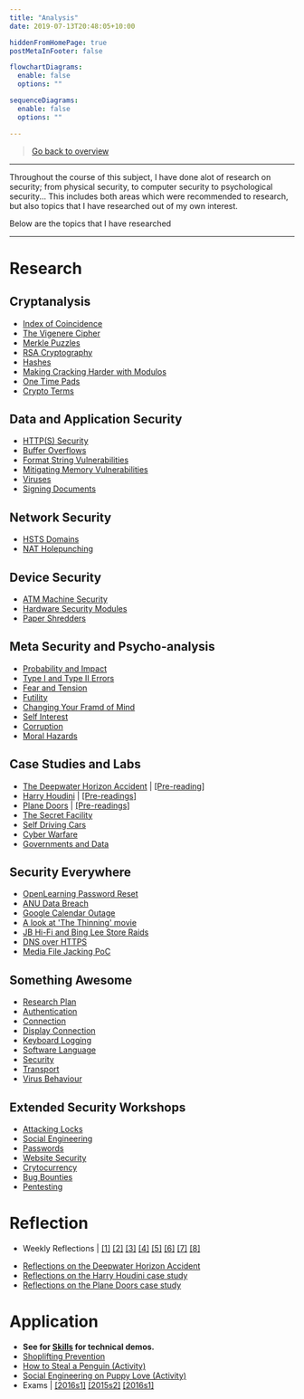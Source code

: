 ```yaml
---
title: "Analysis"
date: 2019-07-13T20:48:05+10:00

hiddenFromHomePage: true
postMetaInFooter: false

flowchartDiagrams:
  enable: false
  options: ""

sequenceDiagrams: 
  enable: false
  options: ""

---
```


> [Go back to overview](../)

---

Throughout the course of this subject, I have done alot of research on security; from physical security, to computer security to psychological security... This includes both areas which were recommended to research, but also topics that I have researched out of my own interest.

Below are the topics that I have researched

---


# Research

## Cryptanalysis

* [Index of Coincidence](../../index-of-coincidence)
* [The Vigenere Cipher](../../the-vigenere-cipher)
* [Merkle Puzzles](../../merkle-puzzles)
* [RSA Cryptography](../../RSA-crypto)
* [Hashes](../../hashes)
* [Making Cracking Harder with Modulos](../../hashes/#making-cracking-harder-with-modulos)
* [One Time Pads](../../one-time-pads)
* [Crypto Terms](../../crypto-terms)

## Data and Application Security

* [HTTP(S) Security](../../lightning-talk-http-https-security)
* [Buffer Overflows](../../buffer-overflows)
* [Format String Vulnerabilities](../../format-string-vulnerabilities)
* [Mitigating Memory Vulnerabilities](../../mitigating-memory-vulnerabilities)
* [Viruses](../../something-awesome-research-virus-behaviour)
* [Signing Documents](../../lec10#signing-documents)

## Network Security

* [HSTS Domains](../../google-tld-hsts)
* [NAT Holepunching](../../something-awesome-research-connection)

## Device Security

* [ATM Machine Security](../../atm-machine-security)
* [Hardware Security Modules](../../hardware-security-modules)
* [Paper Shredders](../../paper-shredders)

## Meta Security and Psycho-analysis

* [Probability and Impact](../../highs-and-lows-a-game-of-probability)
* [Type I and Type II Errors](../../type_I_type_II_errors)
* [Fear and Tension](../../fear-and-tension)
* [Futility](../../futility)
* [Changing Your Framd of Mind](../../weakness-of-the-week-01)
* [Self Interest](../../weakness-of-the-week-02)
* [Corruption](../../weakness-of-the-week-03)
* [Moral Hazards](../../weakness-of-the-week-04)

## Case Studies and Labs

* [The Deepwater Horizon Accident](../../lab01) | [[Pre-reading]](../../case-study-the-deepwater-horizon-accident)
* [Harry Houdini](../../reflections02) | [[Pre-readings]](../../case-study-harry-houdini)
* [Plane Doors](../../lab03) | [[Pre-readings]](../../case-study-plane-doors)
* [The Secret Facility](../../lab04#case-study)
* [Self Driving Cars](../../lab05#case-study-electronic-self-driving-cars)
* [Cyber Warfare](../../lab06)
* [Governments and Data](../../lab07)

## Security Everywhere

* [OpenLearning Password Reset](../../openlearning-security)
* [ANU Data Breach](../../security-everywhere-anu-data-breach)
* [Google Calendar Outage](../../security-everywhere-google-calendar-outage)
* [A look at 'The Thinning' movie](../../the-thinning)
* [JB Hi-Fi and Bing Lee Store Raids](../../security-everywhere-jb-hifi-bing-lee-raids)
* [DNS over HTTPS](../../security-everywhere-dns-over-https)
* [Media File Jacking PoC](../../security-everywhere-whatsapp-telegram-media-file-jacking)

## Something Awesome

* [Research Plan](../../something-awesome-research-plan)
* [Authentication](../../something-awesome-research-authentication)
* [Connection](../../something-awesome-research-connection)
* [Display Connection](../../something-awesome-research-display-capture)
* [Keyboard Logging](../../something-awesome-research-keylogging)
* [Software Language](../../something-awesome-research-language)
* [Security](../../something-awesome-research-security)
* [Transport](../../something-awesome-research-transport)
* [Virus Behaviour](../../something-awesome-research-virus-behaviour)

## Extended Security Workshops

* [Attacking Locks](../../attacking-locks)
* [Social Engineering](../../social-engineering)
* [Passwords](../../passwords)
* [Website Security](../../website-security)
* [Crytocurrency](../../cryptocurrency)
* [Bug Bounties](../../bug-bounties)
* [Pentesting](../../pentesting)

# Reflection

* Weekly Reflections | [[1]](../../reflections01) [[2]](../../reflections02) [[3]](../../reflections03) [[4]](../../reflections04) [[5]](../../reflections05) [[6]](../../reflections06) [[7]](../../reflections07) [[8]](../../reflections08)
<!-- * [Something Awesome Reflection]() -->
* [Reflections on the Deepwater Horizon Accident](../../reflections-case-study-the-deepwater-horizon-accident)
* [Reflections on the Harry Houdini case study](../../reflections-case-study-harry-houdini)
* [Reflections on the Plane Doors case study](../../reflections-case-study-plane-doors)

# Application

* **See for [Skills](../skills) for technical demos.**
* [Shoplifting Prevention](../../shoplifting-prevention)
* [How to Steal a Penguin (Activity)](../../how-to-steal-a-penguin)
* [Social Engineering on Puppy Love (Activity)](../../social-engineering-puppylove)
* Exams | [[2016s1]](../../final-2016s1) [[2015s2]](../../midsem-2015s2) [[2016s1]](../../midsem-2016s1)
